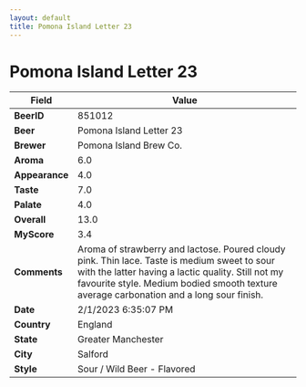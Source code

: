 ```yaml
---
layout: default
title: Pomona Island Letter 23
---
```


# Pomona Island Letter 23

| Field         | Value     |
|---------------|-----------|
| **BeerID** | 851012 |
| **Beer** | Pomona Island Letter 23 |
| **Brewer** | Pomona Island Brew Co. |
| **Aroma** | 6.0 |
| **Appearance** | 4.0 |
| **Taste** | 7.0 |
| **Palate** | 4.0 |
| **Overall** | 13.0 |
| **MyScore** | 3.4 |
| **Comments** | Aroma of strawberry and lactose. Poured cloudy pink. Thin lace. Taste is medium sweet to sour with the latter having a lactic quality. Still not my favourite style. Medium bodied smooth texture average carbonation and a long sour finish. |
| **Date** | 2/1/2023 6:35:07 PM |
| **Country** | England |
| **State** | Greater Manchester |
| **City** | Salford |
| **Style** | Sour / Wild Beer - Flavored |

